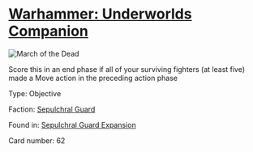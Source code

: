 # [Warhammer: Underworlds Companion](https://guidokessels.github.io/wh-underworlds)

  

![March of the Dead](https://warhammerunderworlds.com/wp-content/uploads/sites/6/2017/12/062_ENG-March-of-the-Dead.png)

Score this in an end phase if all of your surviving fighters (at least five) made a Move action in the preceding action phase

Type: Objective

Faction: [Sepulchral Guard](https://guidokessels.github.io/wh-underworlds/factions/sepulchral-guard)

Found in: [Sepulchral Guard Expansion](https://guidokessels.github.io/wh-underworlds/locations/sepulchral-guard-expansion)

Card number: 62
